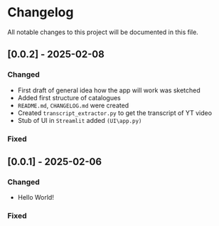 # Changelog

All notable changes to this project will be documented in this file.

## [0.0.2] - 2025-02-08

### Changed

- First draft of general idea how the app will work was sketched
- Added first structure of catalogues
- `README.md`, `CHANGELOG.md` were created
- Created `transcript_extractor.py` to get the transcript of YT video
- Stub of UI in `Streamlit` added `(UI\app.py)`

### Fixed

## [0.0.1] - 2025-02-06

### Changed

- Hello World!

### Fixed
